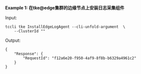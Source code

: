 **Example 1: 在tke@edge集群的边缘节点上安装日志采集组件**



Input: 

```
tccli tke InstallEdgeLogAgent --cli-unfold-argument  \
    --ClusterId ""
```

Output: 
```
{
    "Response": {
        "RequestId": "f12a6e20-f950-4af9-8f8b-b6329a4961c2"
    }
}
```

